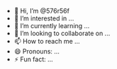 - 👋 Hi, I’m @576r56f
- 👀 I’m interested in ...
- 🌱 I’m currently learning ...
- 💞️ I’m looking to collaborate on ...
- 📫 How to reach me ...
- 😄 Pronouns: ...
- ⚡ Fun fact: ...

<!---
576r56f/576r56f is a ✨ special ✨ repository because its `README.md` (this file) appears on your GitHub profile.
You can click the Preview link to take a look at your changes.
--->
